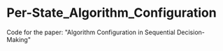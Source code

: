 # Per-State_Algorithm_Configuration
Code for the paper: "Algorithm Configuration in Sequential Decision-Making"
